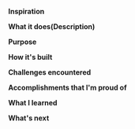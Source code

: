 <b>Inspiration

<b>What it does(Description)

<b> Purpose

<b>How it's built

<b> Challenges encountered

<b> Accomplishments that I'm proud of

<b> What I learned

<b> What's next
